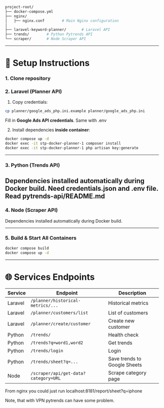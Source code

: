 ```bash
project-root/
├── docker-compose.yml
├── nginx/
│   ├── nginx.conf        # Main Nginx configuration
│
├── laravel-keyword-planner/       # Laravel API
├── trends/        # Python Pytrends API
└── scraper/       # Node Scraper API
```

---

# 🚀 Setup Instructions

### 1. Clone repository

### 2. Laravel (Planner API)

1. Copy credentials:

```bash
cp planner/google_ads_php.ini.example planner/google_ads_php.ini
```

Fill in **Google Ads API credentials**. Same with .env

2. Install dependencies **inside container**:

```bash
docker compose up -d
docker exec -it stp-docker-planner-1 composer install
docker exec -it stp-docker-planner-1 php artisan key:generate
```

---

### 3. Python (Trends API)

Dependencies installed automatically during Docker build. Need credentials.json and .env file. Read pytrends-api/README.md
---

### 4. Node (Scraper API)

Dependencies installed automatically during Docker build.

---

### 5. Build & Start All Containers

```bash
docker compose build
docker compose up -d
```

---

# 🌐 Services Endpoints

| Service | Endpoint                             | Description                  |
| ------- | ------------------------------------ | ---------------------------- |
| Laravel | `/planner/historical-metrics/...`    | Historical metrics           |
| Laravel | `/planner/customers/list`            | List of customers            |
| Laravel | `/planner/create/customer`           | Create new customer          |
| Python  | `/trends/`                           | Health check                 |
| Python  | `/trends?q=word1,word2`              | Get trends                   |
| Python  | `/trends/login`                      | Login                        |
| Python  | `/trends/sheet?q=...`                | Save trends to Google Sheets |
| Node    | `/scraper/api/get-data?category=URL` | Scrape category page         |



From nginx you could just run localhost:8181/report/sheet?q=iphone

Note, that with VPN pytrends can have some problem. 